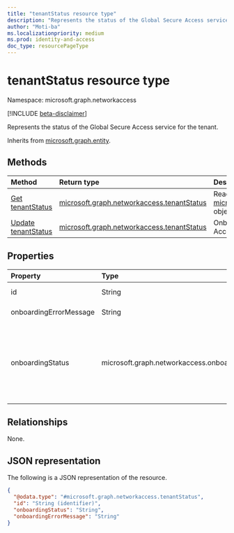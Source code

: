 ```yaml
---
title: "tenantStatus resource type"
description: "Represents the status of the Global Secure Access service for the tenant."
author: "Moti-ba"
ms.localizationpriority: medium
ms.prod: identity-and-access
doc_type: resourcePageType
---
```


# tenantStatus resource type

Namespace: microsoft.graph.networkaccess

[!INCLUDE [beta-disclaimer](../../includes/beta-disclaimer.md)]

Represents the status of the Global Secure Access service for the tenant.	

Inherits from [microsoft.graph.entity](../resources/entity.md).

## Methods
|Method|Return type|Description|
|:---|:---|:---|
|[Get tenantStatus](../api/networkaccess-tenantstatus-get.md)|[microsoft.graph.networkaccess.tenantStatus](../resources/networkaccess-tenantstatus.md)|Read the properties and relationships of a [microsoft.graph.networkaccess.tenantStatus](../resources/networkaccess-tenantstatus.md) object.|
|[Update tenantStatus](../api/networkaccess-networkaccessroot-post-tenantstatus.md)|[microsoft.graph.networkaccess.tenantStatus](../resources/networkaccess-tenantstatus.md)|Onboard the tenant to the Global Secure Access service.|

## Properties
|Property|Type|Description|
|:---|:---|:---|
|id|String|Identifier. Inherited from [microsoft.graph.entity](../resources/entity.md).|
|onboardingErrorMessage|String|Reflects a message to the user in case of an error.|
|onboardingStatus|microsoft.graph.networkaccess.onboardingStatus|Reflects the tenant onboarding status. The possible values are: `offboarded`, `offboardingInProgress`, `onboardingInProgress`, `onboarded`, `onboardingErrorOccurred`, `offboardingErrorOccurred`.|

## Relationships
None.

## JSON representation
The following is a JSON representation of the resource.
<!-- {
  "blockType": "resource",
  "keyProperty": "id",
  "@odata.type": "microsoft.graph.networkaccess.tenantStatus",
  "baseType": "microsoft.graph.entity",
  "openType": false
}
-->
``` json
{
  "@odata.type": "#microsoft.graph.networkaccess.tenantStatus",
  "id": "String (identifier)",
  "onboardingStatus": "String",
  "onboardingErrorMessage": "String"
}
```

